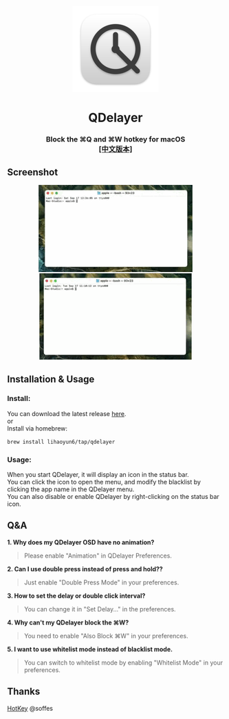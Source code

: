 # 
<p align="center">
<img src="./img/QDelayer.png" width="200" height="200" />
<h1 align="center">QDelayer</h1>
<h3 align="center">Block the ⌘Q and ⌘W hotkey for macOS<br><a href="./">[中文版本]</a></h3> 
</p>

## Screenshot
<p align="center">
<img src="./img/Preview_en.gif"/> <img src="./img/DoublePress_en.gif"/>  
</p>

## Installation & Usage
### Install:
You can download the latest release [here](../../releases/latest).  
or    
Install via homebrew:  
```bash
brew install lihaoyun6/tap/qdelayer
```
### Usage:
When you start QDelayer, it will display an icon in the status bar.  
You can click the icon to open the menu, and modify the blacklist by clicking the app name in the QDelayer menu.  
You can also disable or enable QDelayer by right-clicking on the status bar icon.

## Q&A
**1. Why does my QDelayer OSD have no animation?**  
> Please enable "Animation" in QDelayer Preferences.   

**2. Can I use double press instead of press and hold??**  
> Just enable "Double Press Mode" in your preferences.

**3. How to set the delay or double click interval?**  
> You can change it in "Set Delay..." in the preferences. 

**4. Why can't my QDelayer block the ⌘W?**  
> You need to enable "Also Block ⌘W" in your preferences.

**5. I want to use whitelist mode instead of blacklist mode.**
> You can switch to whitelist mode by enabling "Whitelist Mode" in your preferences.  

## Thanks
[HotKey](https://github.com/soffes/HotKey) @soffes  
